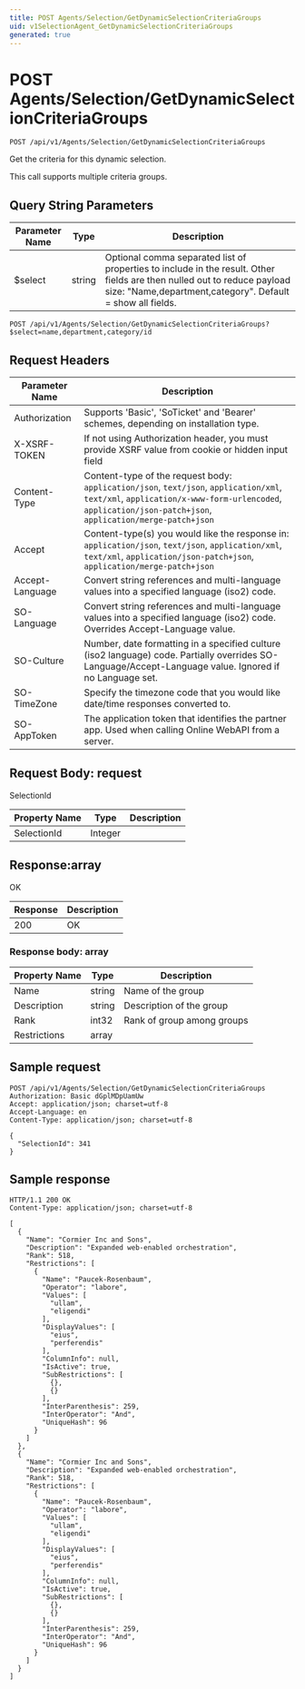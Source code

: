 ```yaml
---
title: POST Agents/Selection/GetDynamicSelectionCriteriaGroups
uid: v1SelectionAgent_GetDynamicSelectionCriteriaGroups
generated: true
---
```


# POST Agents/Selection/GetDynamicSelectionCriteriaGroups

```http
POST /api/v1/Agents/Selection/GetDynamicSelectionCriteriaGroups
```

Get the criteria for this dynamic selection.


This call supports multiple criteria groups.






## Query String Parameters

| Parameter Name | Type |  Description |
|----------------|------|--------------|
| $select | string |  Optional comma separated list of properties to include in the result. Other fields are then nulled out to reduce payload size: "Name,department,category". Default = show all fields. |

```http
POST /api/v1/Agents/Selection/GetDynamicSelectionCriteriaGroups?$select=name,department,category/id
```


## Request Headers

| Parameter Name | Description |
|----------------|-------------|
| Authorization  | Supports 'Basic', 'SoTicket' and 'Bearer' schemes, depending on installation type. |
| X-XSRF-TOKEN   | If not using Authorization header, you must provide XSRF value from cookie or hidden input field |
| Content-Type | Content-type of the request body: `application/json`, `text/json`, `application/xml`, `text/xml`, `application/x-www-form-urlencoded`, `application/json-patch+json`, `application/merge-patch+json` |
| Accept         | Content-type(s) you would like the response in: `application/json`, `text/json`, `application/xml`, `text/xml`, `application/json-patch+json`, `application/merge-patch+json` |
| Accept-Language | Convert string references and multi-language values into a specified language (iso2) code. |
| SO-Language | Convert string references and multi-language values into a specified language (iso2) code. Overrides Accept-Language value. |
| SO-Culture | Number, date formatting in a specified culture (iso2 language) code. Partially overrides SO-Language/Accept-Language value. Ignored if no Language set. |
| SO-TimeZone | Specify the timezone code that you would like date/time responses converted to. |
| SO-AppToken | The application token that identifies the partner app. Used when calling Online WebAPI from a server. |

## Request Body: request 

SelectionId 

| Property Name | Type |  Description |
|----------------|------|--------------|
| SelectionId | Integer |  |

## Response:array

OK

| Response | Description |
|----------------|-------------|
| 200 | OK |

### Response body: array

| Property Name | Type |  Description |
|----------------|------|--------------|
| Name | string | Name of the group |
| Description | string | Description of the group |
| Rank | int32 | Rank of group among groups |
| Restrictions | array |  |

## Sample request

```http!
POST /api/v1/Agents/Selection/GetDynamicSelectionCriteriaGroups
Authorization: Basic dGplMDpUamUw
Accept: application/json; charset=utf-8
Accept-Language: en
Content-Type: application/json; charset=utf-8

{
  "SelectionId": 341
}
```

## Sample response

```http_
HTTP/1.1 200 OK
Content-Type: application/json; charset=utf-8

[
  {
    "Name": "Cormier Inc and Sons",
    "Description": "Expanded web-enabled orchestration",
    "Rank": 518,
    "Restrictions": [
      {
        "Name": "Paucek-Rosenbaum",
        "Operator": "labore",
        "Values": [
          "ullam",
          "eligendi"
        ],
        "DisplayValues": [
          "eius",
          "perferendis"
        ],
        "ColumnInfo": null,
        "IsActive": true,
        "SubRestrictions": [
          {},
          {}
        ],
        "InterParenthesis": 259,
        "InterOperator": "And",
        "UniqueHash": 96
      }
    ]
  },
  {
    "Name": "Cormier Inc and Sons",
    "Description": "Expanded web-enabled orchestration",
    "Rank": 518,
    "Restrictions": [
      {
        "Name": "Paucek-Rosenbaum",
        "Operator": "labore",
        "Values": [
          "ullam",
          "eligendi"
        ],
        "DisplayValues": [
          "eius",
          "perferendis"
        ],
        "ColumnInfo": null,
        "IsActive": true,
        "SubRestrictions": [
          {},
          {}
        ],
        "InterParenthesis": 259,
        "InterOperator": "And",
        "UniqueHash": 96
      }
    ]
  }
]
```
